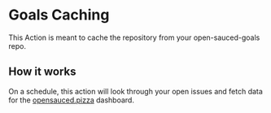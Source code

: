 # Goals Caching

This Action is meant to cache the repository from your open-sauced-goals
repo. 

## How it works

On a schedule, this action will look through your open issues and fetch
data for the [opensauced.pizza](https://opensauced.pizza) dashboard. 
